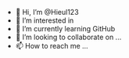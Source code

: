 - 👋 Hi, I’m @Hieul123
- 👀 I’m interested in 
- 🌱 I’m currently learning GitHub
- 💞️ I’m looking to collaborate on ...
- 📫 How to reach me ...

<!---
Hieul123/Hieul123 is a ✨ special ✨ repository because its `README.md` (this file) appears on your GitHub profile.
You can click the Preview link to take a look at your changes.
--->
